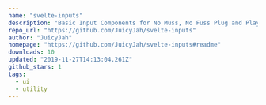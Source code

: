 ```yaml
---
name: "svelte-inputs"
description: "Basic Input Components for No Muss, No Fuss Plug and Play with Svelte"
repo_url: "https://github.com/JuicyJah/svelte-inputs"
author: "JuicyJah"
homepage: "https://github.com/JuicyJah/svelte-inputs#readme"
downloads: 10
updated: "2019-11-27T14:13:04.261Z"
github_stars: 1
tags: 
  - ui
  - utility
---
```

